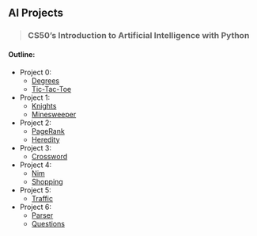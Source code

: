 ## AI Projects
> ### CS50’s Introduction to Artificial Intelligence with Python

#### Outline:
-  Project 0:
    - [Degrees](project0/degrees)
    - [Tic-Tac-Toe](project0/tictactoe)
- Project 1:
    - [Knights](project1/knights)
    - [Minesweeper](project1/minesweeper)
- Project 2:
    - [PageRank](project2/pagerank)
    - [Heredity](project2/heredity)
- Project 3:
    - [Crossword](project3/crossword)
- Project 4:
    - [Nim](project4/nim)
    - [Shopping](project5/shopping)
- Project 5:
    - [Traffic](project5/traffic)
- Project 6:
    - [Parser](project6/parser)
    - [Questions](project6/questions)
